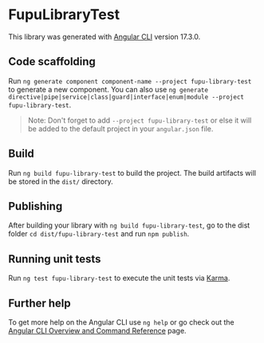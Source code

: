 # FupuLibraryTest

This library was generated with [Angular CLI](https://github.com/angular/angular-cli) version 17.3.0.

## Code scaffolding

Run `ng generate component component-name --project fupu-library-test` to generate a new component. You can also use `ng generate directive|pipe|service|class|guard|interface|enum|module --project fupu-library-test`.
> Note: Don't forget to add `--project fupu-library-test` or else it will be added to the default project in your `angular.json` file. 

## Build

Run `ng build fupu-library-test` to build the project. The build artifacts will be stored in the `dist/` directory.

## Publishing

After building your library with `ng build fupu-library-test`, go to the dist folder `cd dist/fupu-library-test` and run `npm publish`.

## Running unit tests

Run `ng test fupu-library-test` to execute the unit tests via [Karma](https://karma-runner.github.io).

## Further help

To get more help on the Angular CLI use `ng help` or go check out the [Angular CLI Overview and Command Reference](https://angular.io/cli) page.
